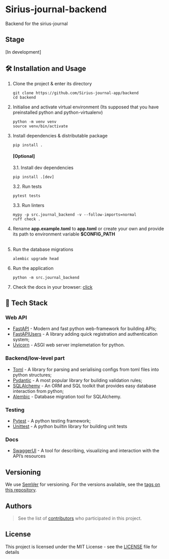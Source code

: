 # Sirius-journal-backend
Backend for the sirius-journal

## Stage
[In development]

## 🛠 Installation and Usage

1. Clone the project & enter its directory
   ```
   git clone https://github.com/Sirius-journal-app/backend
   cd backend
   ```

2. Initialise and activate virtual environment (Its supposed that you have preinstalled python and python-virtualenv)
    ```
    python -m venv venv
    source venv/bin/activate
    ```

3. Install dependencies & distributable package
   ```
   pip install .
   ```

   #### [Optional]
   3.1. Install dev dependencies
   ```
   pip install .[dev]
   ```

   3.2. Run tests
   ```
   pytest tests
   ```

   3.3. Run linters
   ```
   mypy -p src.journal_backend -v --follow-imports=normal
   ruff check .
   ```

4. Rename **app.example.toml** to **app.toml** or create your own and provide its path to environment variable **$CONFIG_PATH**
<br></br>
5. Run the database migrations
   ```
   alembic upgrade head
   ```

6. Run the application
   ```
   python -m src.journal_backend
   ```

7. Check the docs in your browser: <a href="http://localhost:8000/docs">click</a>

## 🧰 Tech Stack

### Web API

- [FastAPI](https://fastapi.tiangolo.com/) - Modern and fast python web-framework for building APIs;
- [FastAPIUsers](https://fastapi-users.github.io/fastapi-users/latest/) - A library adding quick registration and authentication system;
- [Uvicorn](https://www.uvicorn.org/) - ASGI web server implemetation for python. 

### Backend/low-level part

- [Toml](https://pypi.org/project/toml/) - A library for parsing and serialising configs from toml files into python structures;
- [Pydantic](https://docs.pydantic.dev/latest/) - A most popular library for building validation rules;
- [SQLAlchemy](https://www.sqlalchemy.org/) - An ORM and SQL toolkit that provides easy database interaction from python;
- [Alembic](https://alembic.sqlalchemy.org/en/latest/) - Database migration tool for SQLAlchemy.

### Testing
- [Pytest](https://docs.pytest.org) - A python testing framework;
- [Unittest](https://docs.python.org/3/library/unittest.html) - A python builtin library for building unit tests

### Docs
- [SwaggerUI](https://github.com/swagger-api/swagger-ui) -  A tool for describing, visualizing and interaction with the API’s resources

## Versioning

We use [SemVer](http://semver.org/) for versioning. For the versions available, see the [tags on this repository](https://github.com/Sirius-journal-app/bakend/tags).

## Authors

> See the list of [contributors](https://github.com/Sirius-journal-app/bakend/graphs/contributors) who participated in this project.

## License

This project is licensed under the MIT License - see the [LICENSE](./LICENSE) file for details

